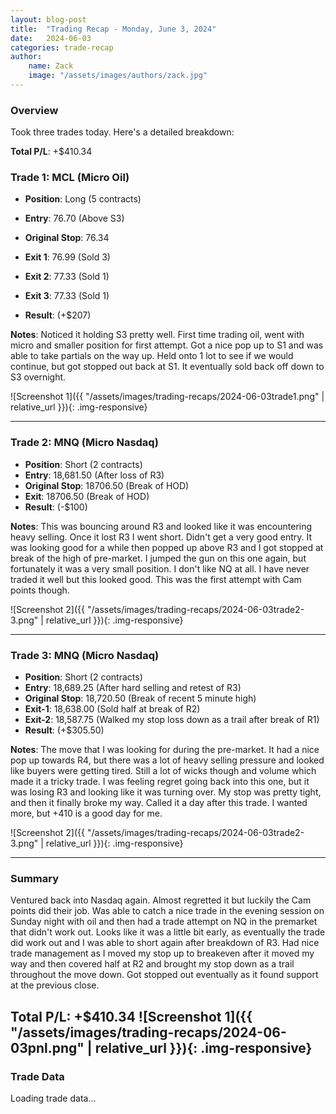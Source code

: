 ```yaml
---
layout: blog-post
title:  "Trading Recap - Monday, June 3, 2024"
date:   2024-06-03
categories: trade-recap
author:
    name: Zack
    image: "/assets/images/authors/zack.jpg"
---
```



### Overview

Took three trades today. Here's a detailed breakdown:

**Total P/L**: +$410.34


### Trade 1: MCL (Micro Oil)
- **Position**: Long (5 contracts)
- **Entry**: 76.70 (Above S3)
- **Original Stop**: 76.34
- **Exit 1**: 76.99 (Sold 3)
- **Exit 2**: 77.33 (Sold 1)
- **Exit 3**: 77.33 (Sold 1)


- **Result**: (+$207)

**Notes**: Noticed it holding S3 pretty well. First time trading oil, went with micro and smaller position for first attempt. Got a nice pop up to S1 and was able to take partials on the way up. Held onto 1 lot to see if we would continue, but got stopped out back at S1. It eventually sold back off down to S3 overnight. 

![Screenshot 1]({{ "/assets/images/trading-recaps/2024-06-03trade1.png" | relative_url }}){: .img-responsive}

---

### Trade 2: MNQ (Micro Nasdaq)
- **Position**: Short (2 contracts)
- **Entry**: 18,681.50 (After loss of R3)
- **Original Stop**: 18706.50 (Break of HOD)
- **Exit**: 18706.50 (Break of HOD)
- **Result**: (-$100)

**Notes**: This was bouncing around R3 and looked like it was encountering heavy selling. Once it lost R3 I went short. Didn't get a very good entry. It was looking good for a while then popped up above R3 and I got stopped at break of the high of pre-market. I jumped the gun on this one again, but fortunately it was a very small position. I don't like NQ at all. I have never traded it well but this looked good. This was the first attempt with Cam points though. 

![Screenshot 2]({{ "/assets/images/trading-recaps/2024-06-03trade2-3.png" | relative_url }}){: .img-responsive}

---

### Trade 3: MNQ (Micro Nasdaq)
- **Position**: Short (2 contracts)
- **Entry**: 18,689.25 (After hard selling and retest of R3)
- **Original Stop**: 18,720.50 (Break of recent 5 minute high)
- **Exit-1**: 18,638.00 (Sold half at break of R2)
- **Exit-2**: 18,587.75 (Walked my stop loss down as a trail after break of R1)
- **Result**: (+$305.50)

**Notes**: The move that I was looking for during the pre-market. It had a nice pop up towards R4, but there was a lot of heavy selling pressure and looked like buyers were getting tired. Still a lot of wicks though and volume which made it a tricky trade. I was feeling regret going back into this one, but it was losing R3 and looking like it was turning over. My stop was pretty tight, and then it finally broke my way. Called it a day after this trade. I wanted more, but +410 is a good day for me. 

![Screenshot 2]({{ "/assets/images/trading-recaps/2024-06-03trade2-3.png" | relative_url }}){: .img-responsive}

---

### Summary
Ventured back into Nasdaq again. Almost regretted it but luckily the Cam points did their job. Was able to catch a nice trade in the evening session on Sunday night with oil and then had a trade attempt on NQ in the premarket that didn't work out. Looks like it was a little bit early, as eventually the trade did work out and I was able to short again after breakdown of R3. Had nice trade management as I moved my stop up to breakeven after it moved my way and then covered half at R2 and brought my stop down as a trail throughout the move down. Got stopped out eventually as it found support at the previous close. 

**Total P/L**: +$410.34
![Screenshot 1]({{ "/assets/images/trading-recaps/2024-06-03pnl.png" | relative_url }}){: .img-responsive}
---



### Trade Data

<div id="trade-table-placeholder">Loading trade data...</div>

<script>
  document.addEventListener("DOMContentLoaded", function() {
    const tradeDate = "2024-06-03";  // Replace with the date of the trades you want to display
    const apiEndpoint = "https://x6vqzeow7a.execute-api.us-east-1.amazonaws.com/default/get-trade-recaps";
    fetchTradeData(tradeDate, 'trade-table-placeholder', apiEndpoint);
  });
</script>
